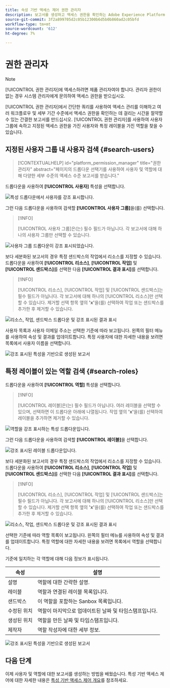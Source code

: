 ```yaml
---
title: 속성 기반 액세스 제어 권한 관리자
description: 보고서를 생성하고 액세스 권한을 확인하는 Adobe Experience Platform의 권한 관리자를 사용하는 방법을 알아봅니다.
source-git-commit: 3f2a899705d2c05b12300b6d5b0b860ad2c05bfd
workflow-type: tm+mt
source-wordcount: '612'
ht-degree: 7%

---
```


# 권한 관리자

>[!NOTE]
>
>[!UICONTROL 권한 관리자]에 액세스하려면 제품 관리자여야 합니다. 관리자 권한이 없는 경우 시스템 관리자에게 문의하여 액세스 권한을 받으십시오.

[!UICONTROL 권한 관리자]에서 간단한 쿼리를 사용하여 액세스 관리를 이해하고 여러 워크플로우 및 세부 기간 수준에서 액세스 권한을 확인하는 데 걸리는 시간을 절약할 수 있는 간결한 보고서를 만드십시오. [!UICONTROL 권한 관리자]를 사용하여 사용자 그룹에 속하고 지정된 액세스 권한을 가진 사용자와 특정 레이블을 가진 역할을 찾을 수 있습니다.

## 지정된 사용자 그룹 내 사용자 검색 {#search-users}

>[!CONTEXTUALHELP]
>id="platform_permission_manager"
>title="권한 관리자"
>abstract="페이지의 드롭다운 선택기를 사용하여 사용자 및 역할에 대해 다양한 세부 수준의 액세스 수준 보고서를 받습니다."
<!-- >additional-url="https://experienceleague.adobe.com/docs/experience-platform/access-control/abac/permissions-manager/permissions.html" text="Permission manager" -->

드롭다운을 사용하여 **[!UICONTROL 사용자]** 특성을 선택합니다.

![특성 드롭다운에서 사용자를 강조 표시합니다.](../../images/permission-manager/users-select.png)

그런 다음 드롭다운을 사용하여 검색할 **[!UICONTROL 사용자 그룹]**&#x200B;을(를) 선택합니다.

>[!INFO]
>
>[!UICONTROL 사용자 그룹]은(는) 필수 필드가 아닙니다. 각 보고서에 대해 하나의 사용자 그룹만 선택할 수 있습니다.

![사용자 그룹 드롭다운이 강조 표시되었습니다.](../../images/permission-manager/user-group-select.png)

보다 세분화된 보고서의 경우 특정 샌드박스의 작업에서 리소스를 지정할 수 있습니다. 드롭다운을 사용하여 **[!UICONTROL 리소스]**, **[!UICONTROL 작업]** 및 **[!UICONTROL 샌드박스]**&#x200B;를 선택한 다음 **[!UICONTROL 결과 표시]**&#x200B;를 선택합니다.

>[!INFO]
>
>[!UICONTROL 리소스], [!UICONTROL 작업] 및 [!UICONTROL 샌드박스]는 필수 필드가 아닙니다. 각 보고서에 대해 하나의 [!UICONTROL 리소스]만 선택할 수 있습니다. 제거할 선택 항목 옆의 **&#39;x&#39;**&#x200B;을(를) 선택하여 작업 또는 샌드박스를 추가한 후 제거할 수 있습니다.

![리소스, 작업, 샌드박스 드롭다운 및 강조 표시된 결과 표시](../../images/permission-manager/users-additional-attributes-select.png)

사용자 목록과 사용자 이메일 주소는 선택한 기준에 따라 보고됩니다. 왼쪽의 필터 메뉴를 사용하여 속성 및 결과를 업데이트합니다. 특정 사용자에 대한 자세한 내용을 보려면 목록에서 사용자 이름을 선택합니다.

![강조 표시된 특성을 기반으로 생성된 보고서](../../images/permission-manager/users-report.png)

## 특정 레이블이 있는 역할 검색 {#search-roles}

드롭다운을 사용하여 **[!UICONTROL 역할]** 특성을 선택합니다.

>[!INFO]
>
>[!UICONTROL 레이블]은(는) 필수 필드가 아닙니다. 여러 레이블을 선택할 수 있으며, 선택하면 이 드롭다운 아래에 나열됩니다. 작업 옆의 **&#39;x&#39;**&#x200B;을(를) 선택하여 레이블을 추가하면 제거할 수 있습니다.

![역할을 강조 표시하는 특성 드롭다운입니다.](../../images/permission-manager/roles-select.png)

그런 다음 드롭다운을 사용하여 검색할 **[!UICONTROL 레이블]**&#x200B;을 선택합니다.

![강조 표시된 레이블 드롭다운입니다.](../../images/permission-manager/roles-labels-select.png)

보다 세분화된 보고서의 경우 특정 샌드박스의 작업에서 리소스를 지정할 수 있습니다. 드롭다운을 사용하여 **[!UICONTROL 리소스]**, **[!UICONTROL 작업]** 및 **[!UICONTROL 샌드박스]**&#x200B;를 선택한 다음 **[!UICONTROL 결과 표시]**&#x200B;를 선택합니다.

>[!INFO]
>
>[!UICONTROL 리소스], [!UICONTROL 작업] 및 [!UICONTROL 샌드박스]는 필수 필드가 아닙니다. 각 보고서에 대해 하나의 [!UICONTROL 리소스]만 선택할 수 있습니다. 제거할 선택 항목 옆의 **&#39;x&#39;**&#x200B;을(를) 선택하여 작업 또는 샌드박스를 추가한 후 제거할 수 있습니다.

![리소스, 작업, 샌드박스 드롭다운 및 강조 표시된 결과 표시](../../images/permission-manager/roles-additional-attributes-select.png)

선택한 기준에 따라 역할 목록이 보고됩니다. 왼쪽의 필터 메뉴를 사용하여 속성 및 결과를 업데이트합니다. 특정 역할에 대한 자세한 내용을 보려면 목록에서 역할을 선택합니다.

기준에 일치하는 각 역할에 대해 다음 정보가 표시됩니다.

| 속성 | 설명 |
| --- | --- |
| 설명 | 역할에 대한 간략한 설명. |
| 레이블 | 역할과 연결된 레이블 목록입니다. |
| 샌드박스 | 이 역할을 포함하는 Sanbox 목록입니다. |
| 수정된 위치 | 역할이 마지막으로 업데이트된 날짜 및 타임스탬프입니다. |
| 생성된 위치 | 역할을 만든 날짜 및 타임스탬프입니다. |
| 제작자 | 역할 작성자에 대한 세부 정보. |

![강조 표시된 특성을 기반으로 생성된 보고서](../../images/permission-manager/roles-report.png)

## 다음 단계

이제 사용자 및 역할에 대한 보고서를 생성하는 방법을 배웠습니다. 특성 기반 액세스 제어에 대한 자세한 내용은 [특성 기반 액세스 제어 개요](../overview.md)를 참조하세요.
